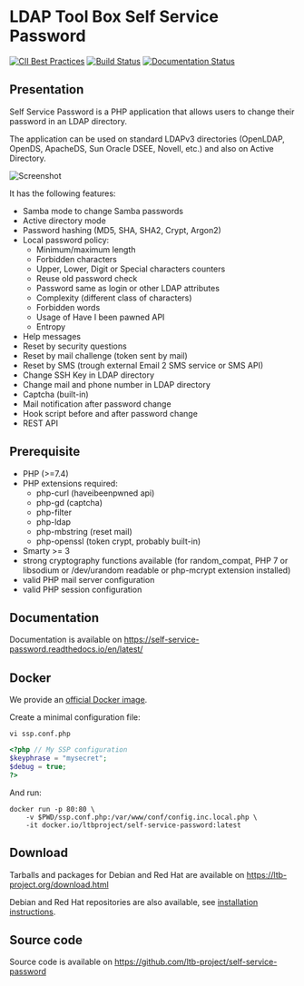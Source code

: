 # LDAP Tool Box Self Service Password

[![CII Best Practices](https://bestpractices.coreinfrastructure.org/projects/372/badge)](https://bestpractices.coreinfrastructure.org/projects/372)
[![Build Status](https://github.com/ltb-project/self-service-password/actions/workflows/ci.yml/badge.svg)](https://github.com/ltb-project/self-service-password/actions/workflows/ci.yml)
[![Documentation Status](https://readthedocs.org/projects/self-service-password/badge/?version=latest)](https://self-service-password.readthedocs.io/en/latest/?badge=latest)

## Presentation

Self Service Password is a PHP application that allows users to change their password in an LDAP directory.

The application can be used on standard LDAPv3 directories (OpenLDAP, OpenDS, ApacheDS, Sun Oracle DSEE, Novell, etc.) and also on Active Directory.

![Screenshot](https://ltb-project.org/documentation/_images/ssp_1_0_change_password.png)

It has the following features:
* Samba mode to change Samba passwords
* Active directory mode
* Password hashing (MD5, SHA, SHA2, Crypt, Argon2)
* Local password policy:
  * Minimum/maximum length
  * Forbidden characters
  * Upper, Lower, Digit or Special characters counters
  * Reuse old password check
  * Password same as login or other LDAP attributes
  * Complexity (different class of characters)
  * Forbidden words
  * Usage of Have I been pawned API
  * Entropy
* Help messages
* Reset by security questions
* Reset by mail challenge (token sent by mail)
* Reset by SMS (trough external Email 2 SMS service or SMS API)
* Change SSH Key in LDAP directory
* Change mail and phone number in LDAP directory
* Captcha (built-in)
* Mail notification after password change
* Hook script before and after password change
* REST API

## Prerequisite

* PHP (>=7.4)
* PHP extensions required:
  * php-curl (haveibeenpwned api)
  * php-gd (captcha)
  * php-filter
  * php-ldap
  * php-mbstring (reset mail)
  * php-openssl (token crypt, probably built-in)
* Smarty >= 3
* strong cryptography functions available (for random_compat, PHP 7 or libsodium or /dev/urandom readable or php-mcrypt extension installed)
* valid PHP mail server configuration
* valid PHP session configuration

## Documentation

Documentation is available on https://self-service-password.readthedocs.io/en/latest/

## Docker

We provide an [official Docker image](https://hub.docker.com/r/ltbproject/self-service-password).

Create a minimal configuration file:
```
vi ssp.conf.php
```
```php
<?php // My SSP configuration
$keyphrase = "mysecret";
$debug = true;
?>
```

And run:
```
docker run -p 80:80 \
    -v $PWD/ssp.conf.php:/var/www/conf/config.inc.local.php \
    -it docker.io/ltbproject/self-service-password:latest
```

## Download

Tarballs and packages for Debian and Red Hat are available on https://ltb-project.org/download.html

Debian and Red Hat repositories are also available, see [installation instructions](https://self-service-password.readthedocs.io/en/latest/installation.html).

## Source code

Source code is available on https://github.com/ltb-project/self-service-password
